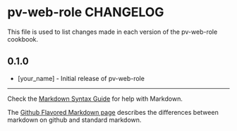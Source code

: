 pv-web-role CHANGELOG
=====================

This file is used to list changes made in each version of the pv-web-role cookbook.

0.1.0
-----
- [your_name] - Initial release of pv-web-role

- - -
Check the [Markdown Syntax Guide](http://daringfireball.net/projects/markdown/syntax) for help with Markdown.

The [Github Flavored Markdown page](http://github.github.com/github-flavored-markdown/) describes the differences between markdown on github and standard markdown.
